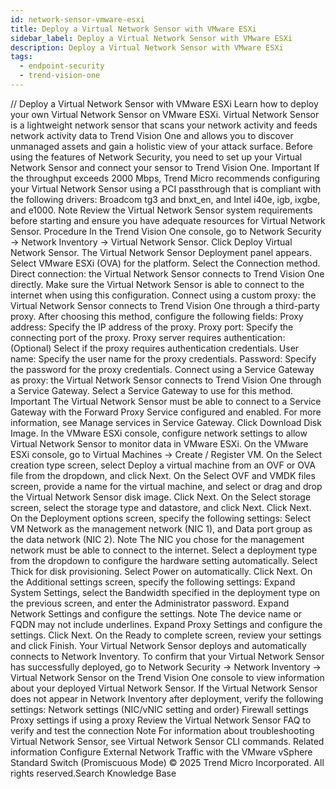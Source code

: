 ```yaml
---
id: network-sensor-vmware-esxi
title: Deploy a Virtual Network Sensor with VMware ESXi
sidebar_label: Deploy a Virtual Network Sensor with VMware ESXi
description: Deploy a Virtual Network Sensor with VMware ESXi
tags:
  - endpoint-security
  - trend-vision-one
---
```


/*<![CDATA[*/ $('#title').html($('meta[name=map-description]').attr('content')); /*]]>*/ Deploy a Virtual Network Sensor with VMware ESXi Learn how to deploy your own Virtual Network Sensor on VMware ESXi. Virtual Network Sensor is a lightweight network sensor that scans your network activity and feeds network activity data to Trend Vision One and allows you to discover unmanaged assets and gain a holistic view of your attack surface. Before using the features of Network Security, you need to set up your Virtual Network Sensor and connect your sensor to Trend Vision One. Important If the throughput exceeds 2000 Mbps, Trend Micro recommends configuring your Virtual Network Sensor using a PCI passthrough that is compliant with the following drivers: Broadcom tg3 and bnxt_en, and Intel i40e, igb, ixgbe, and e1000. Note Review the Virtual Network Sensor system requirements before starting and ensure you have adequate resources for Virtual Network Sensor. Procedure In the Trend Vision One console, go to Network Security → Network Inventory → Virtual Network Sensor. Click Deploy Virtual Network Sensor. The Virtual Network Sensor Deployment panel appears. Select VMware ESXi (OVA) for the platform. Select the Connection method. Direct connection: the Virtual Network Sensor connects to Trend Vision One directly. Make sure the Virtual Network Sensor is able to connect to the internet when using this configuration. Connect using a custom proxy: the Virtual Network Sensor connects to Trend Vision One through a third-party proxy. After choosing this method, configure the following fields: Proxy address: Specify the IP address of the proxy. Proxy port: Specify the connecting port of the proxy. Proxy server requires authentication: (Optional) Select if the proxy requires authentication credentials. User name: Specify the user name for the proxy credentials. Password: Specify the password for the proxy credentials. Connect using a Service Gateway as proxy: the Virtual Network Sensor connects to Trend Vision One through a Service Gateway. Select a Service Gateway to use for this method. Important The Virtual Network Sensor must be able to connect to a Service Gateway with the Forward Proxy Service configured and enabled. For more information, see Manage services in Service Gateway. Click Download Disk Image. In the VMware ESXi console, configure network settings to allow Virtual Network Sensor to monitor data in VMware ESXi. On the VMware ESXi console, go to Virtual Machines → Create / Register VM. On the Select creation type screen, select Deploy a virtual machine from an OVF or OVA file from the dropdown, and click Next. On the Select OVF and VMDK files screen, provide a name for the virtual machine, and select or drag and drop the Virtual Network Sensor disk image. Click Next. On the Select storage screen, select the storage type and datastore, and click Next. Click Next. On the Deployment options screen, specify the following settings: Select VM Network as the management network (NIC 1), and Data port group as the data network (NIC 2). Note The NIC you chose for the management network must be able to connect to the internet. Select a deployment type from the dropdown to configure the hardware setting automatically. Select Thick for disk provisioning. Select Power on automatically. Click Next. On the Additional settings screen, specify the following settings: Expand System Settings, select the Bandwidth specified in the deployment type on the previous screen, and enter the Administrator password. Expand Network Settings and configure the settings. Note The device name or FQDN may not include underlines. Expand Proxy Settings and configure the settings. Click Next. On the Ready to complete screen, review your settings and click Finish. Your Virtual Network Sensor deploys and automatically connects to Network Inventory. To confirm that your Virtual Network Sensor has successfully deployed, go to Network Security → Network Inventory → Virtual Network Sensor on the Trend Vision One console to view information about your deployed Virtual Network Sensor. If the Virtual Network Sensor does not appear in Network Inventory after deployment, verify the following settings: Network settings (NIC/vNIC setting and order) Firewall settings Proxy settings if using a proxy Review the Virtual Network Sensor FAQ to verify and test the connection Note For information about troubleshooting Virtual Network Sensor, see Virtual Network Sensor CLI commands. Related information Configure External Network Traffic with the VMware vSphere Standard Switch (Promiscuous Mode) © 2025 Trend Micro Incorporated. All rights reserved.Search Knowledge Base
